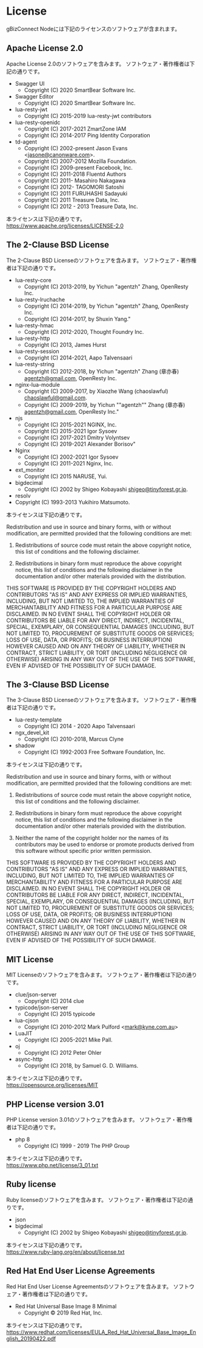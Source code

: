# **License**
gBizConnect Nodeには下記のライセンスのソフトウェアが含まれます。

## Apache License 2.0 ##
Apache License 2.0のソフトウェアを含みます。
ソフトウェア・著作権者は下記の通りです。
* Swagger UI  
  * Copyright (C) 2020 SmartBear Software Inc.
* Swagger Editor  
  * Copyright (C) 2020 SmartBear Software Inc.
* lua-resty-jwt  
  * Copyright (C) 2015-2019 lua-resty-jwt contributors
* lua-resty-openidc  
  * Copyright (C) 2017-2021 ZmartZone IAM  
  * Copyright (C) 2014-2017 Ping Identity Corporation  
* td-agent
  * Copyright (C) 2002-present Jason Evans \<jasone@canonware.com>.
  * Copyright (C) 2007-2012 Mozilla Foundation.
  * Copyright (C) 2009-present Facebook, Inc.
  * Copyright (C) 2011-2018 Fluentd Authors
  * Copyright (C) 2011- Masahiro Nakagawa
  * Copyright (C) 2012- TAGOMORI Satoshi
  * Copyright (C) 2011 FURUHASHI Sadayuki
  * Copyright (C) 2011 Treasure Data, Inc.
  * Copyright (C) 2012 - 2013 Treasure Data, Inc.

本ライセンスは下記の通りです。  
https://www.apache.org/licenses/LICENSE-2.0

## The 2-Clause BSD License ##
The 2-Clause BSD Licenseのソフトウェアを含みます。
ソフトウェア・著作権者は下記の通りです。
* lua-resty-core
  * Copyright (C) 2013-2019, by Yichun "agentzh" Zhang, OpenResty Inc.
* lua-resty-lruchache
  * Copyright (C) 2014-2019, by Yichun "agentzh" Zhang, OpenResty Inc.
  * Copyright (C) 2014-2017, by Shuxin Yang."
* lua-resty-hmac
  * Copyright (C) 2012-2020, Thought Foundry Inc.
* lua-resty-http
  * Copyright (C) 2013, James Hurst
* lua-resty-session
  * Copyright (C) 2014-2021, Aapo Talvensaari
* lua-resty-string
  * Copyright (C) 2012-2018, by Yichun "agentzh" Zhang (章亦春) agentzh@gmail.com, OpenResty Inc.
* nginx-lua-module
  * Copyright (C) 2009-2017, by Xiaozhe Wang (chaoslawful) chaoslawful@gmail.com.
  * Copyright (C) 2009-2019, by Yichun ""agentzh"" Zhang (章亦春) agentzh@gmail.com, OpenResty Inc."
* njs
  * Copyright (C) 2015-2021 NGINX, Inc.
  * Copyright (C) 2015-2021 Igor Sysoev
  * Copyright (C) 2017-2021 Dmitry Volyntsev
  * Copyright (C) 2019-2021 Alexander Borisov"
* Nginx
  * Copyright (C) 2002-2021 Igor Sysoev
  * Copyright (C) 2011-2021 Nginx, Inc.
* ext_monitor
  * Copyright (C) 2015 NARUSE, Yui.
* bigdecimal
  * Copyright (C) 2002 by Shigeo Kobayashi <shigeo@tinyforest.gr.jp>.
*  resolv
  * Copyright (C) 1993-2013 Yukihiro Matsumoto.

本ライセンスは下記の通りです。

Redistribution and use in source and binary forms, with or without modification, are permitted provided that the following conditions are met:

1. Redistributions of source code must retain the above copyright notice, this list of conditions and the following disclaimer.

2. Redistributions in binary form must reproduce the above copyright notice, this list of conditions and the following disclaimer in the documentation and/or other materials provided with the distribution.

THIS SOFTWARE IS PROVIDED BY THE COPYRIGHT HOLDERS AND CONTRIBUTORS "AS IS" AND ANY EXPRESS OR IMPLIED WARRANTIES, INCLUDING, BUT NOT LIMITED TO, THE IMPLIED WARRANTIES OF MERCHANTABILITY AND FITNESS FOR A PARTICULAR PURPOSE ARE DISCLAIMED. IN NO EVENT SHALL THE COPYRIGHT HOLDER OR CONTRIBUTORS BE LIABLE FOR ANY DIRECT, INDIRECT, INCIDENTAL, SPECIAL, EXEMPLARY, OR CONSEQUENTIAL DAMAGES (INCLUDING, BUT NOT LIMITED TO, PROCUREMENT OF SUBSTITUTE GOODS OR SERVICES; LOSS OF USE, DATA, OR PROFITS; OR BUSINESS INTERRUPTION) HOWEVER CAUSED AND ON ANY THEORY OF LIABILITY, WHETHER IN CONTRACT, STRICT LIABILITY, OR TORT (INCLUDING NEGLIGENCE OR OTHERWISE) ARISING IN ANY WAY OUT OF THE USE OF THIS SOFTWARE, EVEN IF ADVISED OF THE POSSIBILITY OF SUCH DAMAGE.

## The 3-Clause BSD License ##
The 3-Clause BSD Licenseのソフトウェアを含みます。
ソフトウェア・著作権者は下記の通りです。
* lua-resty-template
  * Copyright (C) 2014 - 2020 Aapo Talvensaari
* ngx_devel_kit
  * Copyright (C) 2010-2018, Marcus Clyne
* shadow
  * Copyright (C) 1992-2003 Free Software Foundation, Inc.


本ライセンスは下記の通りです。

Redistribution and use in source and binary forms, with or without modification, are permitted provided that the following conditions are met:

1. Redistributions of source code must retain the above copyright notice, this list of conditions and the following disclaimer.

2. Redistributions in binary form must reproduce the above copyright notice, this list of conditions and the following disclaimer in the documentation and/or other materials provided with the distribution.

3. Neither the name of the copyright holder nor the names of its contributors may be used to endorse or promote products derived from this software without specific prior written permission.

THIS SOFTWARE IS PROVIDED BY THE COPYRIGHT HOLDERS AND CONTRIBUTORS "AS IS" AND ANY EXPRESS OR IMPLIED WARRANTIES, INCLUDING, BUT NOT LIMITED TO, THE IMPLIED WARRANTIES OF MERCHANTABILITY AND FITNESS FOR A PARTICULAR PURPOSE ARE DISCLAIMED. IN NO EVENT SHALL THE COPYRIGHT HOLDER OR CONTRIBUTORS BE LIABLE FOR ANY DIRECT, INDIRECT, INCIDENTAL, SPECIAL, EXEMPLARY, OR CONSEQUENTIAL DAMAGES (INCLUDING, BUT NOT LIMITED TO, PROCUREMENT OF SUBSTITUTE GOODS OR SERVICES; LOSS OF USE, DATA, OR PROFITS; OR BUSINESS INTERRUPTION) HOWEVER CAUSED AND ON ANY THEORY OF LIABILITY, WHETHER IN CONTRACT, STRICT LIABILITY, OR TORT (INCLUDING NEGLIGENCE OR OTHERWISE) ARISING IN ANY WAY OUT OF THE USE OF THIS SOFTWARE, EVEN IF ADVISED OF THE POSSIBILITY OF SUCH DAMAGE.

## MIT License ##
MIT Licenseのソフトウェアを含みます。
ソフトウェア・著作権者は下記の通りです。
* clue/json-server
  * Copyright (C) 2014 clue
* typicode/json-server
  * Copyright (C) 2015 typicode
* lua-cjson
  * Copyright (C) 2010-2012  Mark Pulford \<mark@kyne.com.au>
* LuaJIT
  * Copyright (C) 2005-2021 Mike Pall.
* oj
  * Copyright (C) 2012 Peter Ohler
* async-http
  * Copyright (C) 2018, by Samuel G. D. Williams.

本ライセンスは下記の通りです。  
https://opensource.org/licenses/MIT

## PHP License version 3.01 ##
PHP License version 3.01のソフトウェアを含みます。
ソフトウェア・著作権者は下記の通りです。
* php 8
  * Copyright (C) 1999 - 2019 The PHP Group

本ライセンスは下記の通りです。  
https://www.php.net/license/3_01.txt

## Ruby license ##
Ruby licenseのソフトウェアを含みます。
ソフトウェア・著作権者は下記の通りです。
* json
* bigdecimal
  * Copyright (C) 2002 by Shigeo Kobayashi <shigeo@tinyforest.gr.jp>.

本ライセンスは下記の通りです。  
https://www.ruby-lang.org/en/about/license.txt

## Red Hat End User License Agreements ##
Red Hat End User License Agreementsのソフトウェアを含みます。
ソフトウェア・著作権者は下記の通りです。
* Red Hat Universal Base Image 8 Minimal
  * Copyright © 2019 Red Hat, Inc.

本ライセンスは下記の通りです。  
https://www.redhat.com/licenses/EULA_Red_Hat_Universal_Base_Image_English_20190422.pdf
